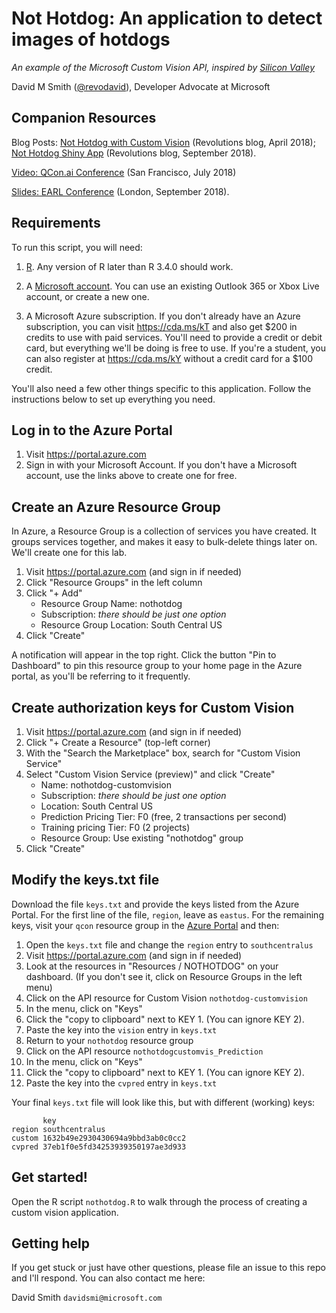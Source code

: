 # Not Hotdog: An application to detect images of hotdogs

_An example of the Microsoft Custom Vision API, inspired by 
[Silicon Valley](https://www.youtube.com/watch?v=ACmydtFDTGs)_

David M Smith ([\@revodavid](https://twitter.com/revodavid)), Developer Advocate at Microsoft

## Companion Resources

Blog Posts: [Not Hotdog with Custom Vision](http://blog.revolutionanalytics.com/2018/04/not-hotdog.html) (Revolutions blog, April 2018); 
[Not Hotdog Shiny App](https://blog.revolutionanalytics.com/2018/09/not-hotdog-a-shiny-app-using-the-custom-vision-api.html) (Revolutions blog, September 2018).

[Video: QCon.ai Conference](http://blog.revolutionanalytics.com/2018/07/r-for-ai-video.html) (San Francisco, July 2018) 

[Slides: EARL Conference](https://1drv.ms/p/s!AmZ4s9FA7xRJjnR1-XUnlcWJ85JK) (London, September 2018).

## Requirements

To run this script, you will need:

1. [R](http://www.r-project.org). Any version of R later than R 3.4.0 should work. 

1. A [Microsoft account](https://account.microsoft.com/account). You can use an existing Outlook 365
or Xbox Live account, or create a new one.

1. A Microsoft Azure subscription. If you don't already have an Azure subscription, you can visit
https://cda.ms/kT and also get $200 in credits to use with paid services. You'll need to provide
a credit or debit card, but everything we'll be doing is free to use. If you're a student, you can 
also register at https://cda.ms/kY without a credit card for a $100 credit.

You'll also need a few other things specific to this application. Follow the instructions below to 
set up everything you need.

## Log in to the Azure Portal

1. Visit https://portal.azure.com 
2. Sign in with your Microsoft Account. If you don't have a Microsoft account, use the 
   links above to create one for free.

## Create an Azure Resource Group

In Azure, a Resource Group is a collection of services you have created. It groups services
together, and makes it easy to bulk-delete things later on. We'll create one for this lab.

1. Visit https://portal.azure.com (and sign in if needed)
2. Click "Resource Groups" in the left column
3. Click "+ Add"
    * Resource Group Name: nothotdog
    * Subscription: _there should be just one option_
    * Resource Group Location: South Central US
4. Click "Create"
   
A notification will appear in the top right. Click the button "Pin to Dashboard" to pin this resource group to your home page in the Azure portal, as you'll be referring to it frequently.

## Create authorization keys for Custom Vision

1. Visit https://portal.azure.com (and sign in if needed)
2. Click "+ Create a Resource" (top-left corner)
3. With the "Search the Marketplace" box, search for "Custom Vision Service"
4. Select "Custom Vision Service (preview)" and click "Create"
    * Name: nothotdog-customvision
    * Subscription: _there should be just one option_
    * Location: South Central US
    * Prediction Pricing Tier: F0 (free, 2 transactions per second)
    * Training pricing Tier: F0 (2 projects)
    * Resource Group: Use existing "nothotdog" group
5. Click "Create"

## Modify the keys.txt file

Download the file `keys.txt` and provide the keys listed from the Azure Portal. For the first line
of the file, `region`, leave as `eastus`. For the remaining keys, visit your `qcon` resource
group in the [Azure Portal](https://portal.azure.com) and then:

1. Open the `keys.txt` file and change the `region` entry to `southcentralus`
1. Visit https://portal.azure.com (and sign in if needed)
1. Look at the resources in "Resources / NOTHOTDOG" on your dashboard. (If you don't see it, click on Resource Groups in the left menu)
1. Click on the API resource for Custom Vision `nothotdog-customvision`
1. In the menu, click on "Keys"
1. Click the "copy to clipboard" next to KEY 1. (You can ignore KEY 2).
1. Paste the key into the `vision` entry in `keys.txt`
1. Return to your `nothotdog` resource group
1. Click on the API resource `nothotdogcustomvis_Prediction`
1. In the menu, click on "Keys"
1. Click the "copy to clipboard" next to KEY 1. (You can ignore KEY 2).
1. Paste the key into the `cvpred` entry in `keys.txt`

Your final `keys.txt` file will look like this, but with different (working) keys:

```
       key
region southcentralus
custom 1632b49e2930430694a9bbd3ab0c0cc2
cvpred 37eb1f0e5fd34253939350197ae3d933
```

## Get started!

Open the R script `nothotdog.R` to walk through the process of creating a custom vision application.

## Getting help

If you get stuck or just have other questions, please file an issue to this repo and I'll respond.
You can also contact me here:

David Smith `davidsmi@microsoft.com`

